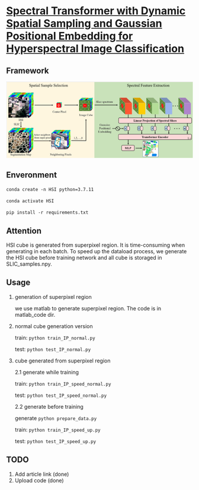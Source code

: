 # [Spectral Transformer with Dynamic Spatial Sampling and Gaussian Positional Embedding for Hyperspectral Image Classification](https://ieeexplore.ieee.org/abstract/document/9883118)
## Framework
![Alt text](./framework.png)

## Enveronment

`conda create -n HSI python=3.7.11`

`conda activate HSI`

`pip install -r requirements.txt`

## Attention
HSI cube is generated from superpixel region. It is time-consuming when generating in each batch. To speed up the dataload process, we generate the HSI cube before training network and all cube is storaged in SLIC_samples.npy.


## Usage
1. generation of superpixel region

    we use matlab to generate superpixel region. The code is in matlab_code dir.

2. normal cube generation version

    train:  `python train_IP_normal.py`

    test:   `python test_IP_normal.py`

3. cube generated from superpixel region
    
    2.1 generate while training

    train:  `python train_IP_speed_normal.py`

    test:   `python test_IP_speed_normal.py`

    2.2 generate before training

    generate `python prepare_data.py`

    train:  `python train_IP_speed_up.py`

    test:   `python test_IP_speed_up.py`

## TODO
1. Add article link (done)
2. Upload code (done)
